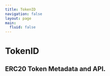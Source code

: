```yaml
---
title: TokenID
navigation: false
layout: page
main:
  fluid: false
---
```



# TokenID

## ERC20 Token Metadata and API.